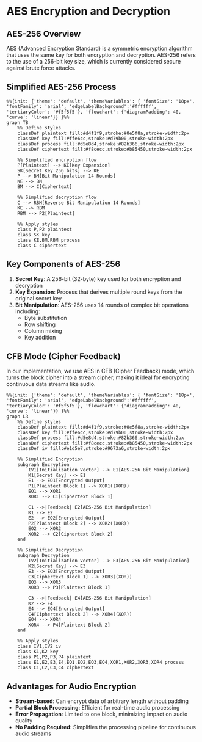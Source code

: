 # AES Encryption and Decryption

## AES-256 Overview

AES (Advanced Encryption Standard) is a symmetric encryption algorithm that uses the same key for both encryption and decryption. AES-256 refers to the use of a 256-bit key size, which is currently considered secure against brute force attacks.

## Simplified AES-256 Process

```mermaid
%%{init: {'theme': 'default', 'themeVariables': { 'fontSize': '18px', 'fontFamily': 'arial', 'edgeLabelBackground':'#ffffff', 'tertiaryColor': '#f5f5f5'}, 'flowchart': {'diagramPadding': 40, 'curve': 'linear'}} }%%
graph TB
    %% Define styles
    classDef plaintext fill:#d4f1f9,stroke:#0e5f8a,stroke-width:2px
    classDef key fill:#ffe6cc,stroke:#d79b00,stroke-width:2px
    classDef process fill:#d5e8d4,stroke:#82b366,stroke-width:2px
    classDef ciphertext fill:#f8cecc,stroke:#b85450,stroke-width:2px

    %% Simplified encryption flow
    P[Plaintext] --> KE[Key Expansion]
    SK[Secret Key 256 bits] --> KE
    P --> BM[Bit Manipulation 14 Rounds]
    KE --> BM
    BM --> C[Ciphertext]

    %% Simplified decryption flow
    C --> RBM[Reverse Bit Manipulation 14 Rounds]
    KE --> RBM
    RBM --> P2[Plaintext]

    %% Apply styles
    class P,P2 plaintext
    class SK key
    class KE,BM,RBM process
    class C ciphertext
```

## Key Components of AES-256

1. **Secret Key**: A 256-bit (32-byte) key used for both encryption and decryption
2. **Key Expansion**: Process that derives multiple round keys from the original secret key
3. **Bit Manipulation**: AES-256 uses 14 rounds of complex bit operations including:
   - Byte substitution
   - Row shifting
   - Column mixing
   - Key addition

## CFB Mode (Cipher Feedback)

In our implementation, we use AES in CFB (Cipher Feedback) mode, which turns the block cipher into a stream cipher, making it ideal for encrypting continuous data streams like audio.

```mermaid
%%{init: {'theme': 'default', 'themeVariables': { 'fontSize': '18px', 'fontFamily': 'arial', 'edgeLabelBackground':'#ffffff', 'tertiaryColor': '#f5f5f5'}, 'flowchart': {'diagramPadding': 40, 'curve': 'linear'}} }%%
graph LR
    %% Define styles
    classDef plaintext fill:#d4f1f9,stroke:#0e5f8a,stroke-width:2px
    classDef key fill:#ffe6cc,stroke:#d79b00,stroke-width:2px
    classDef process fill:#d5e8d4,stroke:#82b366,stroke-width:2px
    classDef ciphertext fill:#f8cecc,stroke:#b85450,stroke-width:2px
    classDef iv fill:#e1d5e7,stroke:#9673a6,stroke-width:2px

    %% Simplified Encryption
    subgraph Encryption
        IV1[Initialization Vector] --> E1[AES-256 Bit Manipulation]
        K1[Secret Key] --> E1
        E1 --> EO1[Encrypted Output]
        P1[Plaintext Block 1] --> XOR1((XOR))
        EO1 --> XOR1
        XOR1 --> C1[Ciphertext Block 1]

        C1 -->|Feedback| E2[AES-256 Bit Manipulation]
        K1 --> E2
        E2 --> EO2[Encrypted Output]
        P2[Plaintext Block 2] --> XOR2((XOR))
        EO2 --> XOR2
        XOR2 --> C2[Ciphertext Block 2]
    end

    %% Simplified Decryption
    subgraph Decryption
        IV2[Initialization Vector] --> E3[AES-256 Bit Manipulation]
        K2[Secret Key] --> E3
        E3 --> EO3[Encrypted Output]
        C3[Ciphertext Block 1] --> XOR3((XOR))
        EO3 --> XOR3
        XOR3 --> P3[Plaintext Block 1]

        C3 -->|Feedback| E4[AES-256 Bit Manipulation]
        K2 --> E4
        E4 --> EO4[Encrypted Output]
        C4[Ciphertext Block 2] --> XOR4((XOR))
        EO4 --> XOR4
        XOR4 --> P4[Plaintext Block 2]
    end

    %% Apply styles
    class IV1,IV2 iv
    class K1,K2 key
    class P1,P2,P3,P4 plaintext
    class E1,E2,E3,E4,EO1,EO2,EO3,EO4,XOR1,XOR2,XOR3,XOR4 process
    class C1,C2,C3,C4 ciphertext
```

## Advantages for Audio Encryption

- **Stream-based**: Can encrypt data of arbitrary length without padding
- **Partial Block Processing**: Efficient for real-time audio processing
- **Error Propagation**: Limited to one block, minimizing impact on audio quality
- **No Padding Required**: Simplifies the processing pipeline for continuous audio streams
